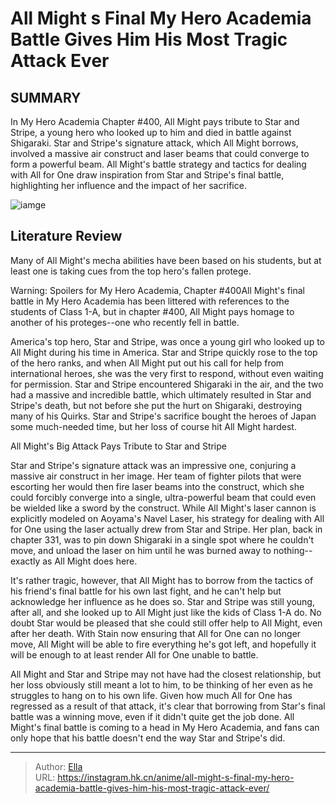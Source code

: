 # All Might s Final My Hero Academia Battle Gives Him His Most Tragic Attack Ever


## SUMMARY 



  In My Hero Academia Chapter #400, All Might pays tribute to Star and Stripe, a young hero who looked up to him and died in battle against Shigaraki.   Star and Stripe&#39;s signature attack, which All Might borrows, involved a massive air construct and laser beams that could converge to form a powerful beam.   All Might&#39;s battle strategy and tactics for dealing with All for One draw inspiration from Star and Stripe&#39;s final battle, highlighting her influence and the impact of her sacrifice.  

![iamge](https://static1.srcdn.com/wordpress/wp-content/uploads/2023/09/mha-all-might-star-and-stripe.jpg)

## Literature Review

Many of All Might&#39;s mecha abilities have been based on his students, but at least one is taking cues from the top hero&#39;s fallen protege.




Warning: Spoilers for My Hero Academia, Chapter #400All Might&#39;s final battle in My Hero Academia has been littered with references to the students of Class 1-A, but in chapter #400, All Might pays homage to another of his proteges--one who recently fell in battle.




America&#39;s top hero, Star and Stripe, was once a young girl who looked up to All Might during his time in America. Star and Stripe quickly rose to the top of the hero ranks, and when All Might put out his call for help from international heroes, she was the very first to respond, without even waiting for permission. Star and Stripe encountered Shigaraki in the air, and the two had a massive and incredible battle, which ultimately resulted in Star and Stripe&#39;s death, but not before she put the hurt on Shigaraki, destroying many of his Quirks. Star and Stripe&#39;s sacrifice bought the heroes of Japan some much-needed time, but her loss of course hit All Might hardest.


 All Might&#39;s Big Attack Pays Tribute to Star and Stripe 
          

Star and Stripe&#39;s signature attack was an impressive one, conjuring a massive air construct in her image. Her team of fighter pilots that were escorting her would then fire laser beams into the construct, which she could forcibly converge into a single, ultra-powerful beam that could even be wielded like a sword by the construct. While All Might&#39;s laser cannon is explicitly modeled on Aoyama&#39;s Navel Laser, his strategy for dealing with All for One using the laser actually drew from Star and Stripe. Her plan, back in chapter 331, was to pin down Shigaraki in a single spot where he couldn&#39;t move, and unload the laser on him until he was burned away to nothing--exactly as All Might does here.




It&#39;s rather tragic, however, that All Might has to borrow from the tactics of his friend&#39;s final battle for his own last fight, and he can&#39;t help but acknowledge her influence as he does so. Star and Stripe was still young, after all, and she looked up to All Might just like the kids of Class 1-A do. No doubt Star would be pleased that she could still offer help to All Might, even after her death. With Stain now ensuring that All for One can no longer move, All Might will be able to fire everything he&#39;s got left, and hopefully it will be enough to at least render All for One unable to battle.

All Might and Star and Stripe may not have had the closest relationship, but her loss obviously still meant a lot to him, to be thinking of her even as he struggles to hang on to his own life. Given how much All for One has regressed as a result of that attack, it&#39;s clear that borrowing from Star&#39;s final battle was a winning move, even if it didn&#39;t quite get the job done. All Might&#39;s final battle is coming to a head in My Hero Academia, and fans can only hope that his battle doesn&#39;t end the way Star and Stripe&#39;s did.






---

> Author: [Ella](https://instagram.hk.cn/)  
> URL: https://instagram.hk.cn/anime/all-might-s-final-my-hero-academia-battle-gives-him-his-most-tragic-attack-ever/  

